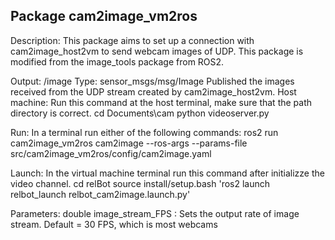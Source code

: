 Package cam2image_vm2ros
-----------------------------------------------
Description: This package aims to set up a connection with cam2image_host2vm to send webcam images of UDP.
   This package is modified from the image_tools package from ROS2.

Output:
/image 
        Type: sensor_msgs/msg/Image
        Published the images received from the UDP stream created by cam2image_host2vm.
Host machine: Run this command at the host terminal, make sure that the path directory is correct.
        cd Documents\cam
        python videoserver.py

Run:
        In a terminal run either of the following commands:
        ros2 run cam2image_vm2ros cam2image --ros-args --params-file src/cam2image_vm2ros/config/cam2image.yaml

Launch: In the virtual machine terminal run this command after initializze the video channel.
        cd relBot
        source install/setup.bash
        'ros2 launch relbot_launch relbot_cam2image.launch.py'

Parameters:
        double image_stream_FPS : Sets the output rate of image stream. Default = 30 FPS, which is most webcams

